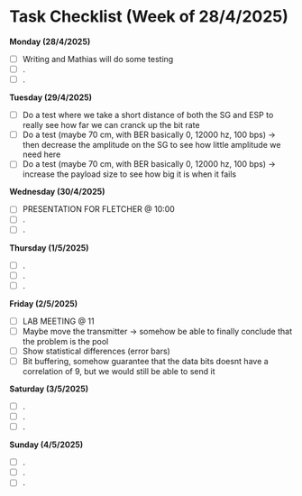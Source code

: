 # Task Checklist (Week of 28/4/2025)

**Monday (28/4/2025)**

- [ ] Writing and Mathias will do some testing
- [ ] .
- [ ] .

**Tuesday (29/4/2025)**

- [ ] Do a test where we take a short distance of both the SG and ESP to really see how far we can cranck up the bit rate
- [ ] Do a test (maybe 70 cm, with BER basically 0, 12000 hz, 100 bps) -> then decrease the amplitude on the SG to see how little amplitude we need here
- [ ] Do a test (maybe 70 cm, with BER basically 0, 12000 hz, 100 bps) -> increase the payload size to see how big it is when it fails

**Wednesday (30/4/2025)**

- [ ] PRESENTATION FOR FLETCHER @ 10:00
- [ ] .
- [ ] .

**Thursday (1/5/2025)**

- [ ] .
- [ ] .
- [ ] .

**Friday (2/5/2025)**

- [ ] LAB MEETING @ 11
- [ ] Maybe move the transmitter -> somehow be able to finally conclude that the problem is the pool
- [ ] Show statistical differences (error bars)
- [ ] Bit buffering, somehow guarantee that the data bits doesnt have a correlation of 9, but we would still be able to send it

**Saturday (3/5/2025)**

- [ ] .
- [ ] .
- [ ] .

**Sunday (4/5/2025)**

- [ ] .
- [ ] .
- [ ] .
